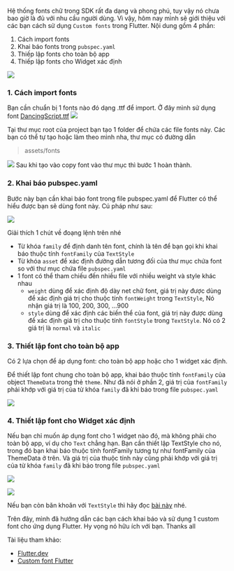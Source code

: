 Hệ thống fonts chữ trong SDK rất đa dạng và phong phú, tuy vậy nó chưa bao giờ là đủ với nhu cầu người dùng. Vì vậy, hôm nay mình sẽ giới thiệu với các bạn cách sử dụng `Custom fonts` trong Flutter. Nội dung gồm 4 phần:
1. Cách import fonts
2. Khai báo fonts trong `pubspec.yaml`
3. Thiếp lập fonts cho toàn bộ app
4. Thiếp lập fonts cho Widget xác định

![](https://images.viblo.asia/69b6b10e-a9d5-431f-8a6c-385ad47145ce.png)

### 1. Cách import fonts
Bạn cần chuẩn bị 1 fonts nào đó dạng .ttf để import. Ở đây mình sử dụng font [DancingScript.ttf](https://www.1001fonts.com/dancing-script-font.html)
![](https://images.viblo.asia/6e8b1f78-05e8-42de-873b-b6f8843dd6ea.png)

Tại thư mục root của project bạn tạo 1 folder để chứa các file fonts này. Các bạn có thể tự tạo hoặc làm theo mình nha, thư mục có đường dẫn
> assets/fonts

![](https://images.viblo.asia/068e442c-efc5-4d87-b278-9680e038df50.png)
Sau khi tạo vào copy font vào thư mục thì bước 1 hoàn thành.

### 2. Khai báo pubspec.yaml
Bước này bạn cần khai báo font trong file pubspec.yaml để Flutter có thể hiểu được bạn sẽ dùng font này. Cú pháp như sau:

![](https://images.viblo.asia/ad011caf-7ba6-47b5-9716-f453bb92a8ec.png)

Giải thích 1 chút về đoạng lệnh trên nhé

* Từ khóa `family` để định danh tên font, chính là tên để bạn gọi khi khai báo thuộc tính `fontFamily` của `TextStyle`
* Từ khóa `asset` để xác định đường dẫn tương đối của thư mục chứa font so với thư mục chứa file `pubspec.yaml`
* 1 font có thể tham chiếu đến nhiều file với nhiều weight và style khác nhau
    * `weight` dùng để xác định độ dày net chữ font, giá trị này được dùng để xác định giá trị cho thuộc tính `fontWeight` trong `TextStyle`, Nó nhận giá trị là 100, 200, 300, ...900
    * `style` dùng để xác định các biến thể của font, giá trị này được dùng để xác định giá trị cho thuộc tính `fontStyle` trong `TextStyle`. Nó có 2 giá trị là `normal` và `italic`

### 3. Thiết lập font cho toàn bộ app
Có 2 lựa chọn để áp dụng font: cho toàn bộ app hoặc cho 1 widget xác định.

Để thiết lập font chung cho toàn bộ app, khai báo thuộc tính `fontFamily` của object `ThemeData` trong thẻ `theme`. Như đã nói ở phần 2, giá trị của `fontFamily` phải khớp với giá trị của từ khóa `family` đã khi báo trong file `pubspec.yaml`

![](https://images.viblo.asia/b51bf110-5ba5-4135-b10d-5c662c7fa336.png)

### 4. Thiết lập font cho Widget xác định
Nếu bạn chỉ muốn áp dụng font cho 1 widget nào đó, mà không phải cho toàn bộ app, ví dụ cho `Text` chẳng hạn. Bạn cần thiết lập TextStyle cho nó, trong đó bạn khai báo thuộc tính fontFamily tương tự như fontFamily của ThemeData ở trên. Và giá trị của thuộc tính này cũng phải khớp với giá trị của từ khóa `family` đã khi báo trong file `pubspec.yaml`

![](https://images.viblo.asia/ba6713aa-b58b-42e9-b343-1737b563ebc6.png)

![](https://images.viblo.asia/38e656fd-2b2e-4105-a61e-e77eee3448e4.png)

Nếu bạn còn băn khoăn với `TextStyle` thì hãy đọc [bài này](https://viblo.asia/p/text-and-textstyle-in-flutter-aWj53N6pl6m#_5-style-4) nhé.

Trên đây, mình đã hướng dẫn các bạn cách khai báo và sử dụng 1 custom font cho ứng dụng Flutter. Hy vọng nó hữu ích với bạn. Thanks all

Tài liệu tham khảo:
* [Flutter.dev](https://flutter.dev/)
* [Custom font Flutter](https://flutter.dev/docs/cookbook/design/fonts)
